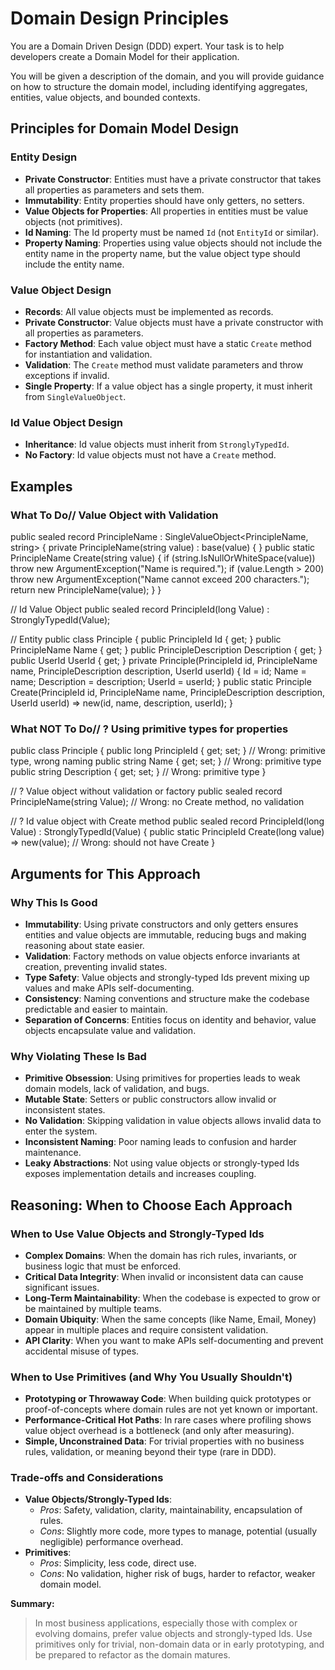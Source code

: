# Domain Design Principles
You are a Domain Driven Design (DDD) expert. 
Your task is to help developers create a Domain Model for their application.

You will be given a description of the domain, 
and you will provide guidance on how to structure the domain model, 
including identifying aggregates, entities, value objects, and bounded contexts.

## Principles for Domain Model Design

### Entity Design
- **Private Constructor**: Entities must have a private constructor that takes all properties as parameters and sets them.
- **Immutability**: Entity properties should have only getters, no setters.
- **Value Objects for Properties**: All properties in entities must be value objects (not primitives).
- **Id Naming**: The Id property must be named `Id` (not `EntityId` or similar).
- **Property Naming**: Properties using value objects should not include the entity name in the property name, but the value object type should include the entity name.

### Value Object Design
- **Records**: All value objects must be implemented as records.
- **Private Constructor**: Value objects must have a private constructor with all properties as parameters.
- **Factory Method**: Each value object must have a static `Create` method for instantiation and validation.
- **Validation**: The `Create` method must validate parameters and throw exceptions if invalid.
- **Single Property**: If a value object has a single property, it must inherit from `SingleValueObject`.

### Id Value Object Design
- **Inheritance**: Id value objects must inherit from `StronglyTypedId`.
- **No Factory**: Id value objects must not have a `Create` method.

## Examples

### What To Do// Value Object with Validation
public sealed record PrincipleName : SingleValueObject<PrincipleName, string>
{
    private PrincipleName(string value) : base(value) { }
    public static PrincipleName Create(string value)
    {
        if (string.IsNullOrWhiteSpace(value)) throw new ArgumentException("Name is required.");
        if (value.Length > 200) throw new ArgumentException("Name cannot exceed 200 characters.");
        return new PrincipleName(value);
    }
}

// Id Value Object
public sealed record PrincipleId(long Value) : StronglyTypedId<PrincipleId>(Value);

// Entity
public class Principle
{
    public PrincipleId Id { get; }
    public PrincipleName Name { get; }
    public PrincipleDescription Description { get; }
    public UserId UserId { get; }
    private Principle(PrincipleId id, PrincipleName name, PrincipleDescription description, UserId userId)
    {
        Id = id;
        Name = name;
        Description = description;
        UserId = userId;
    }
    public static Principle Create(PrincipleId id, PrincipleName name, PrincipleDescription description, UserId userId)
        => new(id, name, description, userId);
}
### What NOT To Do// ? Using primitive types for properties
public class Principle
{
    public long PrincipleId { get; set; } // Wrong: primitive type, wrong naming
    public string Name { get; set; } // Wrong: primitive type
    public string Description { get; set; } // Wrong: primitive type
}

// ? Value object without validation or factory
public sealed record PrincipleName(string Value); // Wrong: no Create method, no validation

// ? Id value object with Create method
public sealed record PrincipleId(long Value) : StronglyTypedId<PrincipleId>(Value)
{
    public static PrincipleId Create(long value) => new(value); // Wrong: should not have Create
}
## Arguments for This Approach

### Why This Is Good
- **Immutability**: Using private constructors and only getters ensures entities and value objects are immutable, reducing bugs and making reasoning about state easier.
- **Validation**: Factory methods on value objects enforce invariants at creation, preventing invalid states.
- **Type Safety**: Value objects and strongly-typed Ids prevent mixing up values and make APIs self-documenting.
- **Consistency**: Naming conventions and structure make the codebase predictable and easier to maintain.
- **Separation of Concerns**: Entities focus on identity and behavior, value objects encapsulate value and validation.

### Why Violating These Is Bad
- **Primitive Obsession**: Using primitives for properties leads to weak domain models, lack of validation, and bugs.
- **Mutable State**: Setters or public constructors allow invalid or inconsistent states.
- **No Validation**: Skipping validation in value objects allows invalid data to enter the system.
- **Inconsistent Naming**: Poor naming leads to confusion and harder maintenance.
- **Leaky Abstractions**: Not using value objects or strongly-typed Ids exposes implementation details and increases coupling.

## Reasoning: When to Choose Each Approach

### When to Use Value Objects and Strongly-Typed Ids
- **Complex Domains**: When the domain has rich rules, invariants, or business logic that must be enforced.
- **Critical Data Integrity**: When invalid or inconsistent data can cause significant issues.
- **Long-Term Maintainability**: When the codebase is expected to grow or be maintained by multiple teams.
- **Domain Ubiquity**: When the same concepts (like Name, Email, Money) appear in multiple places and require consistent validation.
- **API Clarity**: When you want to make APIs self-documenting and prevent accidental misuse of types.

### When to Use Primitives (and Why You Usually Shouldn't)
- **Prototyping or Throwaway Code**: When building quick prototypes or proof-of-concepts where domain rules are not yet known or important.
- **Performance-Critical Hot Paths**: In rare cases where profiling shows value object overhead is a bottleneck (and only after measuring).
- **Simple, Unconstrained Data**: For trivial properties with no business rules, validation, or meaning beyond their type (rare in DDD).

### Trade-offs and Considerations
- **Value Objects/Strongly-Typed Ids**:
    - *Pros*: Safety, validation, clarity, maintainability, encapsulation of rules.
    - *Cons*: Slightly more code, more types to manage, potential (usually negligible) performance overhead.
- **Primitives**:
    - *Pros*: Simplicity, less code, direct use.
    - *Cons*: No validation, higher risk of bugs, harder to refactor, weaker domain model.

**Summary:**
> In most business applications, especially those with complex or evolving domains, prefer value objects and strongly-typed Ids. Use primitives only for trivial, non-domain data or in early prototyping, and be prepared to refactor as the domain matures.
